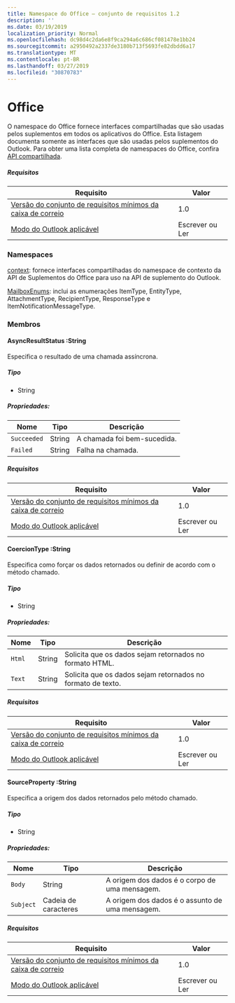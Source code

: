 ```yaml
---
title: Namespace do Office – conjunto de requisitos 1.2
description: ''
ms.date: 03/19/2019
localization_priority: Normal
ms.openlocfilehash: dc98d4c2da6e8f9ca294a6c686cf081478e1bb24
ms.sourcegitcommit: a2950492a2337de3180b713f5693fe82dbdd6a17
ms.translationtype: MT
ms.contentlocale: pt-BR
ms.lasthandoff: 03/27/2019
ms.locfileid: "30870783"
---
```

# <a name="office"></a>Office

O namespace do Office fornece interfaces compartilhadas que são usadas pelos suplementos em todos os aplicativos do Office. Esta listagem documenta somente as interfaces que são usadas pelos suplementos do Outlook. Para obter uma lista completa de namespaces do Office, confira [API compartilhada](/javascript/api/office).

##### <a name="requirements"></a>Requisitos

|Requisito| Valor|
|---|---|
|[Versão do conjunto de requisitos mínimos da caixa de correio](/office/dev/add-ins/reference/requirement-sets/outlook-api-requirement-sets)| 1.0|
|[Modo do Outlook aplicável](/outlook/add-ins/#extension-points)| Escrever ou Ler|

### <a name="namespaces"></a>Namespaces

[context](office.context.md): fornece interfaces compartilhadas do namespace de contexto da API de Suplementos do Office para uso na API de suplemento do Outlook.

[MailboxEnums](/javascript/api/outlook_1_2/office.mailboxenums.attachmenttype): inclui as enumerações ItemType, EntityType, AttachmentType, RecipientType, ResponseType e ItemNotificationMessageType.

### <a name="members"></a>Membros

####  <a name="asyncresultstatus-string"></a>AsyncResultStatus :String

Especifica o resultado de uma chamada assíncrona.

##### <a name="type"></a>Tipo

*   String

##### <a name="properties"></a>Propriedades:

|Nome| Tipo| Descrição|
|---|---|---|
|`Succeeded`| String|A chamada foi bem-sucedida.|
|`Failed`| String|Falha na chamada.|

##### <a name="requirements"></a>Requisitos

|Requisito| Valor|
|---|---|
|[Versão do conjunto de requisitos mínimos da caixa de correio](/office/dev/add-ins/reference/requirement-sets/outlook-api-requirement-sets)| 1.0|
|[Modo do Outlook aplicável](/outlook/add-ins/#extension-points)| Escrever ou Ler|

####  <a name="coerciontype-string"></a>CoercionType :String

Especifica como forçar os dados retornados ou definir de acordo com o método chamado.

##### <a name="type"></a>Tipo

*   String

##### <a name="properties"></a>Propriedades:

|Nome| Tipo| Descrição|
|---|---|---|
|`Html`| String|Solicita que os dados sejam retornados no formato HTML.|
|`Text`| String|Solicita que os dados sejam retornados no formato de texto.|

##### <a name="requirements"></a>Requisitos

|Requisito| Valor|
|---|---|
|[Versão do conjunto de requisitos mínimos da caixa de correio](/office/dev/add-ins/reference/requirement-sets/outlook-api-requirement-sets)| 1.0|
|[Modo do Outlook aplicável](/outlook/add-ins/#extension-points)| Escrever ou Ler|

####  <a name="sourceproperty-string"></a>SourceProperty :String

Especifica a origem dos dados retornados pelo método chamado.

##### <a name="type"></a>Tipo

*   String

##### <a name="properties"></a>Propriedades:

|Nome| Tipo| Descrição|
|---|---|---|
|`Body`| String|A origem dos dados é o corpo de uma mensagem.|
|`Subject`| Cadeia de caracteres|A origem dos dados é o assunto de uma mensagem.|

##### <a name="requirements"></a>Requisitos

|Requisito| Valor|
|---|---|
|[Versão do conjunto de requisitos mínimos da caixa de correio](/office/dev/add-ins/reference/requirement-sets/outlook-api-requirement-sets)| 1.0|
|[Modo do Outlook aplicável](/outlook/add-ins/#extension-points)| Escrever ou Ler|
